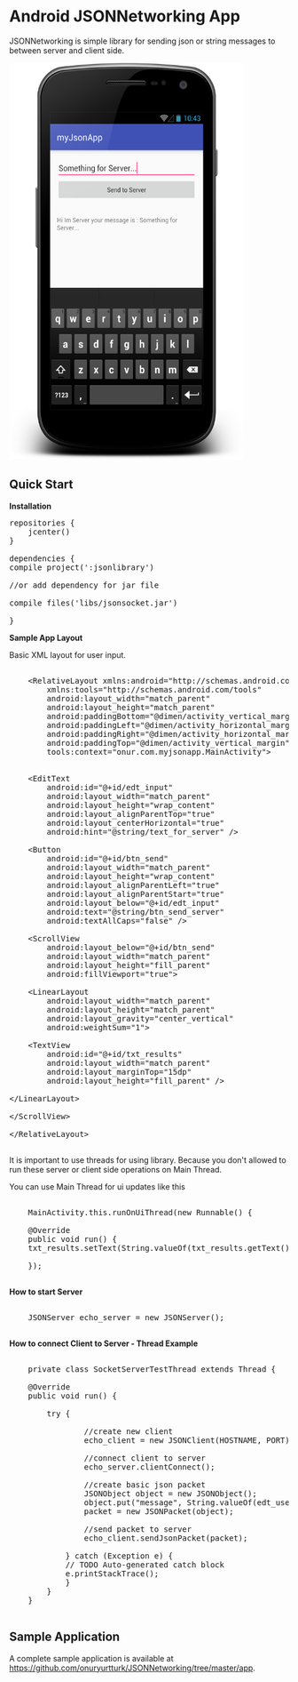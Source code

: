 Android JSONNetworking App
=====================

JSONNetworking is simple library for sending json or string messages to between server and client side.

<img src="https://raw.githubusercontent.com/onuryurtturk/JSONNetworking/master/screenshot.png" width="422" height="714" alt="Screenshot"/>


Quick Start
-----------

**Installation**

<pre>
repositories {
	jcenter()
}

dependencies {
compile project(':jsonlibrary')

//or add dependency for jar file

compile files('libs/jsonsocket.jar')

}
</pre>

**Sample App Layout**

Basic XML layout for user input.

<pre>

	&lt;RelativeLayout xmlns:android="http://schemas.android.com/apk/res/android"
		xmlns:tools="http://schemas.android.com/tools"
		android:layout_width="match_parent"
		android:layout_height="match_parent"
		android:paddingBottom="@dimen/activity_vertical_margin"
		android:paddingLeft="@dimen/activity_horizontal_margin"
		android:paddingRight="@dimen/activity_horizontal_margin"
		android:paddingTop="@dimen/activity_vertical_margin"
		tools:context="onur.com.myjsonapp.MainActivity"&gt;


	&lt;EditText
		android:id="@+id/edt_input"
		android:layout_width="match_parent"
		android:layout_height="wrap_content"
		android:layout_alignParentTop="true"
		android:layout_centerHorizontal="true"
		android:hint="@string/text_for_server" /&gt;

	&lt;Button
		android:id="@+id/btn_send"
		android:layout_width="match_parent"
		android:layout_height="wrap_content"
		android:layout_alignParentLeft="true"
		android:layout_alignParentStart="true"
		android:layout_below="@+id/edt_input"
		android:text="@string/btn_send_server"
		android:textAllCaps="false" /&gt;

	&lt;ScrollView
		android:layout_below="@+id/btn_send"
		android:layout_width="match_parent"
		android:layout_height="fill_parent"
		android:fillViewport="true"&gt;

	&lt;LinearLayout
		android:layout_width="match_parent"
		android:layout_height="match_parent"
		android:layout_gravity="center_vertical"
		android:weightSum="1"&gt;

	&lt;TextView
		android:id="@+id/txt_results"
		android:layout_width="match_parent"
		android:layout_marginTop="15dp"
		android:layout_height="fill_parent" /&gt;

&lt;/LinearLayout&gt;

&lt;/ScrollView&gt;

&lt;/RelativeLayout&gt;

</pre>

It is important to use threads for using library. Because you don't allowed to run these server or client side operations on Main Thread.

You can use Main Thread for ui updates like this

<pre>      
	MainActivity.this.runOnUiThread(new Runnable() {

	@Override
	public void run() {
	txt_results.setText(String.valueOf(txt_results.getText()) + "\n" + m); }
   
    });

</pre>

**How to start Server**

<pre>

	JSONServer echo_server = new JSONServer();

</pre>


**How to connect Client to Server - Thread Example**

<pre>

	private class SocketServerTestThread extends Thread {

	@Override
	public void run() {
		
		try {

				//create new client
				echo_client = new JSONClient(HOSTNAME, PORT);

				//connect client to server
				echo_server.clientConnect();

				//create basic json packet
				JSONObject object = new JSONObject();
				object.put("message", String.valueOf(edt_user_input.getText()));
				packet = new JSONPacket(object);

				//send packet to server
				echo_client.sendJsonPacket(packet);

			} catch (Exception e) {
			// TODO Auto-generated catch block
			e.printStackTrace();
			}
		}
	}

</pre>

Sample Application
------------------

A complete sample application is available at <a href="https://github.com/onuryurtturk/JSONNetworking/tree/master/app">https://github.com/onuryurtturk/JSONNetworking/tree/master/app</a>.